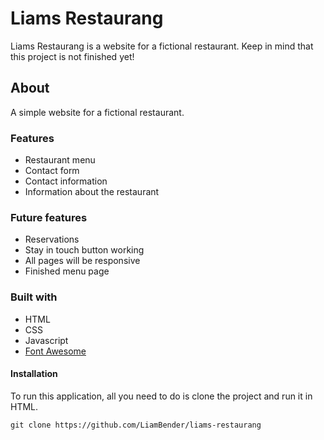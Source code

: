 # Liams Restaurang
Liams Restaurang is a website for a fictional restaurant.
Keep in mind that this project is not finished yet!

## About
A simple website for a fictional restaurant.

### Features
- Restaurant menu
- Contact form
- Contact information
- Information about the restaurant

### Future features
- Reservations
- Stay in touch button working
- All pages will be responsive
- Finished menu page

### Built with
- HTML
- CSS
- Javascript
- [Font Awesome](https://fontawesome.com/)

#### Installation
To run this application, all you need to do is clone the project and run it in HTML.

```console
git clone https://github.com/LiamBender/liams-restaurang
```
